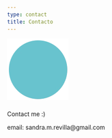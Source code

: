 ```yaml
---
type: contact
title: Contacto
---
```


<div style="align: center; margin-bottom:4%;">
<img src="/images/send140px.gif" alt="email" >
</div>

<p class="textcontacttitle">
Contact me :)
 </p>

<p class="textcontact">
email: sandra.m.revilla@gmail.com
 </p>
